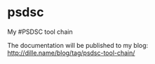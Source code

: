 psdsc
=====

My #PSDSC tool chain

The documentation will be published to my blog: http://dille.name/blog/tag/psdsc-tool-chain/
